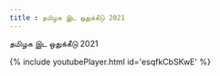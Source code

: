 ```yaml
---
title : தமிழக இட ஒதுக்கீடு 2021
---
```


தமிழக இட ஒதுக்கீடு 2021



{% include youtubePlayer.html id='esqfkCbSKwE' %}
